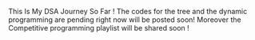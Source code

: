This Is My DSA Journey So Far !
The codes for the tree and the dynamic programming are pending right now will be posted soon!
Moreover the Competitive programming playlist will be shared soon ! 
